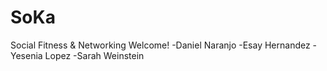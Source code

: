 # SoKa

Social Fitness &amp; Networking
Welcome!
-Daniel Naranjo
-Esay Hernandez
-Yesenia Lopez 
-Sarah Weinstein